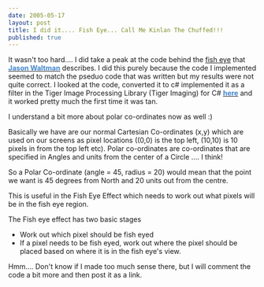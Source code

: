 ```yaml
---
date: 2005-05-17
layout: post
title: I did it.... Fish Eye... Call Me Kinlan The Chuffed!!!
published: true
---
```

It wasn't too hard.... I did take a peak at the code behind the <a href="http://www.jasonwaltman.com/thesis/filter-fisheye.html/tag" rel="tag" target="_blank">fish eye</a> that <a href="http://www.jasonwaltman.com/" target="_blank"><strong><span style="COLOR: #4386ce;">Jason Waltman</span></strong></a> describes. I did this purely because the code I implemented seemed to match the pseduo code that was written but my results were not quite correct. I looked at the code, converted it to c# implemented it as a filter in the Tiger Image Processing Library (Tiger Imaging) for C# <a href="http://www.thecodeproject.com/cs/media/Image_Processing_Lab.asp" target="_blank"><strong><span style="COLOR: #4386ce;">here</span></strong></a> and it worked pretty much the first time it was tan.<p />I understand a bit more about polar co-ordinates now as well :)<p />Basically we have are our normal Cartesian Co-ordinates (x,y) which are used on our screens as pixel locations ((0,0) is the top left, (10,10) is 10 pixels in from the top left etc). Polar co-ordinates are co-ordinates that are specified in Angles and units from the center of a Circle .... I think!<p />So a Polar Co-ordinate (angle = 45, radius = 20) would mean that the point we want is 45 degrees from North and 20 units out from the centre.<p />This is useful in the Fish Eye Effect which needs to work out what pixels will be in the fish eye region.<p />The Fish eye effect has two basic stages<br /><ul>
<li>Work out which pixel should be fish eyed</li>
<li>If a pixel needs to be fish eyed, work out where the pixel should be placed based on where it is in the fish eye's view.</li>
</ul>Hmm.... Don't know if I made too much sense there, but I will comment the code a bit more and then post it as a link.<br /><div class="blogger-post-footer"><img class="posterous_download_image" src="https://blogger.googleusercontent.com/tracker/8109338-111636219965388227?l=www.kinlan.co.uk%2Findex.html" height="1" alt="" width="1" /></div>

